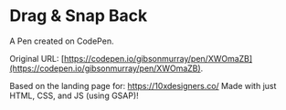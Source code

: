 # Drag & Snap Back

A Pen created on CodePen.

Original URL: [https://codepen.io/gibsonmurray/pen/XWOmaZB](https://codepen.io/gibsonmurray/pen/XWOmaZB).

Based on the landing page for: https://10xdesigners.co/
Made with just HTML, CSS, and JS (using GSAP)!